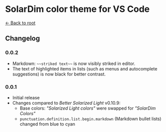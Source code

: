 # SolarDim color theme for VS Code

[← Back to root](https://github.com/RDMCz/SolarDim-VSCode)

## Changelog

### 0.0.2

* Markdown: `~~striked text~~` is now visibly striked in editor.
* The text of highlighted items in lists (such as menus and autocomplete suggestions) is now black for better contrast.

### 0.0.1

* Initial release
* Changes compared to _Better Solarized Light_ v0.10.9:
  * Base colors: _"Solarized Light colors"_ were swapped for _"SolarDim Colors"_
  * `punctuation.definition.list.begin.markdown` (Markdown bullet lists) changed from blue to cyan
